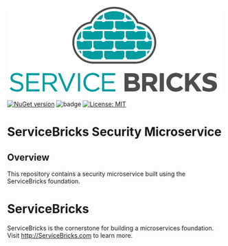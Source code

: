 ![ServiceBricks Logo](https://github.com/holomodular/ServiceBricks/blob/main/Logo.png)  

[![NuGet version](https://badge.fury.io/nu/ServiceBricks.Security.svg)](https://badge.fury.io/nu/ServiceBricks.Security)
![badge](https://img.shields.io/endpoint?url=https://gist.githubusercontent.com/holomodular-support/0f40e020ebb5096a51bc7ccd02a6e06e/raw/servicebrickssecurity-codecoverage.json)
[![License: MIT](https://img.shields.io/badge/License-MIT-blue.svg)](https://opensource.org/licenses/MIT)

# ServiceBricks Security Microservice

## Overview

This repository contains a security microservice built using the ServiceBricks foundation.

# ServiceBricks

ServiceBricks is the cornerstone for building a microservices foundation.
Visit http://ServiceBricks.com to learn more.
